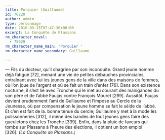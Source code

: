 ```yaml
---
title: Porquier (Guillaume)
id: 76220
author: admin
type: personnage
date: 2010-03-15T07:47:30+00:00
excerpt: La Conquête de Plassans
rm_character_novel:
  - 75929
rm_character_name_main: 'Porquier '
rm_character_name_secondary: Guillaume

---
```

— Fils du docteur, qu&rsquo;il chagrine par son inconduite. Grand jeune homme déjà fatigué [72], menant une vie de petites débauches provinciales, entraînant avec lui les jeunes gens de la ville dans des maisons de femmes, où l&rsquo;on joue de l&rsquo;argent et où se fait un train d&rsquo;enfer [76]. Dans son existence nocturne, il s&rsquo;est lié avec Tronche qui le met au courant des manigances du son père et de l&rsquo;abbé Faujas contre François Mouret [299]. Aussitôt, Faujas devient prudemment l&rsquo;ami de Guillaume et l&rsquo;impose au Cercle de la Jeunesse, où par compensation le jeune homme se fait le séide de l&rsquo;abbé. Et c&rsquo;en est fait de la. bonne tenue du cercle; Guillaume y met à la mode les polissonneries [312], il mène des bandes de tout jeunes gens faire des gueuletons chez les Tronche [339]. Enfin, dans la pluie de faveurs qui tombe sur Plassans à l&rsquo;heure des élections, il obtient un bon emploi [326]. _(La Conquête de Plassans.)_